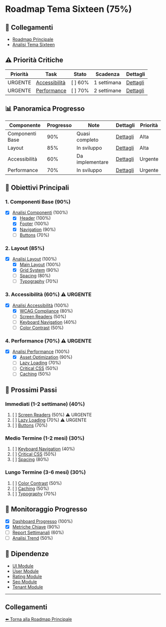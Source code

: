 # Roadmap Tema Sixteen (75%)

## 🔄 Collegamenti
- [Roadmap Principale](../../../../docs/roadmap.md)
- [Analisi Tema Sixteen](../../../../docs/roadmap/themes/sixteen/analysis.md)

## ⚠️ Priorità Critiche
| Priorità | Task | Stato | Scadenza | Dettagli |
|----------|------|-------|----------|----------|
| URGENTE | [Accessibilità](accessibility.md) | [ ] 60% | 1 settimana | [Dettagli](accessibility.md) |
| URGENTE | [Performance](performance.md) | [ ] 70% | 2 settimane | [Dettagli](performance.md) |

## 📊 Panoramica Progresso
| Componente | Progresso | Note | Dettagli | Priorità |
|------------|-----------|------|----------|----------|
| Componenti Base | 90% | Quasi completo | [Dettagli](components/base.md) | Alta |
| Layout | 85% | In sviluppo | [Dettagli](layout/main.md) | Alta |
| Accessibilità | 60% | Da implementare | [Dettagli](accessibility.md) | Urgente |
| Performance | 70% | In sviluppo | [Dettagli](performance.md) | Urgente |

## 🎯 Obiettivi Principali

### 1. Componenti Base (90%)
- [x] [Analisi Componenti](components/analysis.md) (100%)
  - [x] [Header](components/header.md) (100%)
  - [x] [Footer](components/footer.md) (100%)
  - [x] [Navigation](components/navigation.md) (90%)
  - [ ] [Buttons](components/buttons.md) (70%)

### 2. Layout (85%)
- [x] [Analisi Layout](layout/analysis.md) (100%)
  - [x] [Main Layout](layout/main.md) (100%)
  - [x] [Grid System](layout/grid.md) (90%)
  - [ ] [Spacing](layout/spacing.md) (80%)
  - [ ] [Typography](layout/typography.md) (70%)

### 3. Accessibilità (60%) ⚠️ URGENTE
- [x] [Analisi Accessibilità](accessibility.md) (100%)
  - [x] [WCAG Compliance](accessibility/wcag.md) (80%)
  - [ ] [Screen Readers](accessibility/screen_readers.md) (50%)
  - [ ] [Keyboard Navigation](accessibility/keyboard.md) (40%)
  - [ ] [Color Contrast](accessibility/contrast.md) (50%)

### 4. Performance (70%) ⚠️ URGENTE
- [x] [Analisi Performance](performance.md) (100%)
  - [x] [Asset Optimization](performance/assets.md) (90%)
  - [ ] [Lazy Loading](performance/lazy.md) (70%)
  - [ ] [Critical CSS](performance/critical.md) (50%)
  - [ ] [Caching](performance/caching.md) (50%)

## 📅 Prossimi Passi

### Immediati (1-2 settimane) (40%)
1. [ ] [Screen Readers](accessibility/screen_readers.md) (50%) ⚠️ URGENTE
2. [ ] [Lazy Loading](performance/lazy.md) (70%) ⚠️ URGENTE
3. [ ] [Buttons](components/buttons.md) (70%)

### Medio Termine (1-2 mesi) (30%)
1. [ ] [Keyboard Navigation](accessibility/keyboard.md) (40%)
2. [ ] [Critical CSS](performance/critical.md) (50%)
3. [ ] [Spacing](layout/spacing.md) (80%)

### Lungo Termine (3-6 mesi) (30%)
1. [ ] [Color Contrast](accessibility/contrast.md) (50%)
2. [ ] [Caching](performance/caching.md) (50%)
3. [ ] [Typography](layout/typography.md) (70%)

## 🔄 Monitoraggio Progresso
- [x] [Dashboard Progresso](monitoring/progress_dashboard.md) (100%)
- [x] [Metriche Chiave](monitoring/key_metrics.md) (90%)
- [ ] [Report Settimanali](monitoring/weekly_reports.md) (60%)
- [ ] [Analisi Trend](monitoring/trend_analysis.md) (50%)

## 🔗 Dipendenze
- [UI Module](../../../../docs/roadmap/modules/ui/roadmap.md)
- [User Module](../../../../docs/roadmap/modules/user/roadmap.md)
- [Rating Module](../../../../docs/roadmap/modules/rating/roadmap.md)
- [Seo Module](../../../../docs/roadmap/modules/seo/roadmap.md)
- [Tenant Module](../../../../docs/roadmap/modules/tenant/roadmap.md)

---

## Collegamenti

[⬅️ Torna alla Roadmap Principale](/docs/roadmap.md)

